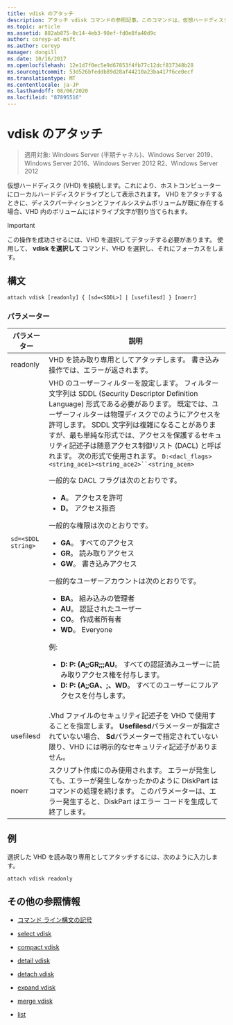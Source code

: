 ```yaml
---
title: vdisk のアタッチ
description: アタッチ vdisk コマンドの参照記事。このコマンドは、仮想ハードディスク (VHD) をアタッチして、ホストコンピューター上にローカルハードディスクドライブとして表示されるようにします。
ms.topic: article
ms.assetid: 882ab875-0c14-4eb3-98ef-fd0e8fa40d9c
author: coreyp-at-msft
ms.author: coreyp
manager: dongill
ms.date: 10/16/2017
ms.openlocfilehash: 12e1d7f0ec5e9d67853f4fb77c12dcf837348b28
ms.sourcegitcommit: 53d526bfeddb89d28af44210a23ba417f6ce0ecf
ms.translationtype: MT
ms.contentlocale: ja-JP
ms.lasthandoff: 08/06/2020
ms.locfileid: "87895516"
---
```

# <a name="attach-vdisk"></a>vdisk のアタッチ

> 適用対象: Windows Server (半期チャネル)、Windows Server 2019、Windows Server 2016、Windows Server 2012 R2、Windows Server 2012

仮想ハードディスク (VHD) を接続します。これにより、ホストコンピューターにローカルハードディスクドライブとして表示されます。 VHD をアタッチするときに、ディスクパーティションとファイルシステムボリュームが既に存在する場合、VHD 内のボリュームにはドライブ文字が割り当てられます。

> [!IMPORTANT]
> この操作を成功させるには、VHD を選択してデタッチする必要があります。 使用して、 **vdisk を選択して** コマンド、VHD を選択し、それにフォーカスをします。

## <a name="syntax"></a>構文

```
attach vdisk [readonly] { [sd=<SDDL>] | [usefilesd] } [noerr]
```

### <a name="parameters"></a>パラメーター

| パラメーター | 説明 |
| --------- | ----------- |
| readonly | VHD を読み取り専用としてアタッチします。 書き込み操作では、エラーが返されます。 |
| `sd=<SDDL string>` | VHD のユーザーフィルターを設定します。 フィルター文字列は SDDL (Security Descriptor Definition Language) 形式である必要があります。 既定では、ユーザーフィルターは物理ディスクでのようにアクセスを許可します。 SDDL 文字列は複雑になることがありますが、最も単純な形式では、アクセスを保護するセキュリティ記述子は随意アクセス制御リスト (DACL) と呼ばれます。 次の形式で使用されます。 `D:<dacl_flags><string_ace1><string_ace2>``<string_acen>`<p>一般的な DACL フラグは次のとおりです。<ul><li>**A**。 アクセスを許可</li><li>**D**。 アクセス拒否</li></ul>一般的な権限は次のとおりです。<ul><li>**GA**。 すべてのアクセス</li><li>**GR**。 読み取りアクセス</li><li> **GW**。 書き込みアクセス</li></ul>一般的なユーザーアカウントは次のとおりです。<ul><li>**BA**。 組み込みの管理者</li><li>**AU**。 認証されたユーザー</li><li>**CO**。 作成者所有者</li><li>**WD**。 Everyone</li></ul>例:<ul><li>**D: P: (A;;GR;;;AU**。 すべての認証済みユーザーに読み取りアクセス権を付与します。</li><li>**D: P: (A;;GA、;、WD**。 すべてのユーザーにフルアクセスを付与します。</li></ul> |
| usefilesd | .Vhd ファイルのセキュリティ記述子を VHD で使用することを指定します。 **Usefilesd**パラメーターが指定されていない場合、 **Sd**パラメーターで指定されていない限り、VHD には明示的なセキュリティ記述子がありません。 |
| noerr | スクリプト作成にのみ使用されます。 エラーが発生しても、エラーが発生しなかったかのように DiskPart はコマンドの処理を続けます。 このパラメーターは、エラー発生すると、DiskPart はエラー コードを生成して終了します。 |

## <a name="examples"></a>例

選択した VHD を読み取り専用としてアタッチするには、次のように入力します。

```
attach vdisk readonly
```

## <a name="additional-references"></a>その他の参照情報

- [コマンド ライン構文の記号](command-line-syntax-key.md)

- [select vdisk](select-vdisk.md)

- [compact vdisk](compact-vdisk.md)

- [detail vdisk](detail-vdisk.md)

- [detach vdisk](detach-vdisk.md)

- [expand vdisk](expand-vdisk.md)

- [merge vdisk](merge-vdisk.md)

- [list](list_1.md)
